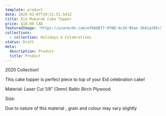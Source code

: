 ```yaml
---
template: product
date: 2020-02-07T19:51:51.541Z
title: Eid Mubarak Cake Topper
price: $10.00 CAD
featuredImage: 'https://ucarecdn.com/efb6d677-9f08-4c3d-95ae-3b41a295c5cc/'
collections:
  - collection: Holidays & Celebrations
status: Draft
meta:
  description: Product
  title: Product
---
```


2020 Collection!

This cake topper is perfect piece to top of your Eid celebration cake!

Material: Laser Cut 1/8" (3mm) Baltic Birch Plywood

Size:

Due to nature of this material , grain and colour may vary slightly
